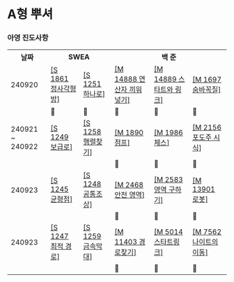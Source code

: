 # A형 뿌셔

### 아영 진도사항

<table>
  <tr>
    <th>날짜</th>
    <th colspan="2">SWEA</th>
    <th colspan="3">백 준</th>
  </tr>
  <tr>
    <td>240920</td>
    <td><a href="https://swexpertacademy.com/main/code/problem/problemDetail.do?contestProbId=AV5LtJYKDzsDFAXc">[S 1861 정사각형 방]</a></td>
    <td><a href="https://swexpertacademy.com/main/code/problem/problemDetail.do?contestProbId=AV15StKqAQkCFAYD">[S 1251 하나로]</a></td>
    <td><a href="https://www.acmicpc.net/problem/14888">[M 14888 연산자 끼워넣기]</a></td>
    <td><a href="https://www.acmicpc.net/problem/14889">[M 14889 스타트와 링크]</a></td>
    <td><a href="https://www.acmicpc.net/problem/1697">[M 1697 숨바꼭질]</a></td>
  </tr>
   <tr>
    <td> </td>
    <td>🩷</td>
    <td>🩷</a></td>
    <td>🩷</a></td>
    <td>🩷</a></td>
    <td>🩷</a></td>
  </tr>
  <tr>
    <td>240921 ~ 240922</td>
    <td><a href="https://swexpertacademy.com/main/code/problem/problemDetail.do?contestProbId=AV15QRX6APsCFAYD">[S 1249 보급로]</a></td>
    <td><a href="https://swexpertacademy.com/main/code/problem/problemDetail.do?contestProbId=AV18LoAqItcCFAZN">[S 1258 행렬찾기]</a></td>
    <td><a href="https://www.acmicpc.net/problem/1890">[M 1890 점프]</a></td>
    <td><a href="https://www.acmicpc.net/problem/1986">[M 1986 체스]</a></td>
    <td><a href="https://www.acmicpc.net/problem/2156">[M 2156 포도주 시식]</a></td>
  </tr>
<tr>
    <td> </td>
    <td> </td>
    <td> </td>
    <td>🩷</td>
    <td>🩷</a></td>
    <td>🩷 </td>
  </tr>
  <tr>
    <td>240923</td>
    <td><a href="https://swexpertacademy.com/main/code/problem/problemDetail.do?contestProbId=AV15MeBKAOgCFAYD">[S 1245 균형점]</a></td>
    <td><a href="https://swexpertacademy.com/main/code/problem/problemDetail.do?contestProbId=AV15PTkqAPYCFAYD">[S 1248 공통조상]</a></td>
    <td><a href="https://www.acmicpc.net/problem/2468">[M 2468 안전 영역]</a></td>
    <td><a href="https://www.acmicpc.net/problem/2583">[M 2583 영역 구하기]</a></td>
    <td><a href="https://www.acmicpc.net/problem/13901">[M 13901 로봇]</a></td>
  </tr>
<tr>
    <td> </td>
    <td> </td>
    <td> </td>
    <td>🩷 </td>
    <td>🩷</td>
    <td>🩷</td>
  </tr>
<td>240923</td>
    <td><a href="https://swexpertacademy.com/main/code/problem/problemDetail.do?contestProbId=AV15OZ4qAPICFAYD&&">[S 1247 최적 경로]</a></td>
    <td><a href="https://swexpertacademy.com/main/code/problem/problemDetail.do?contestProbId=AV18NaZqIt8CFAZN">[S 1259 금속막대]</a></td>
    <td><a href="https://www.acmicpc.net/problem/11403">[M 11403 경로찾기]</a></td>
    <td><a href="https://www.acmicpc.net/problem/5014">[M 5014 스타트링크]</a></td>
    <td><a href="https://www.acmicpc.net/problem/7562">[M 7562 나이트의 이동]</a></td>
  </tr>
<tr>
    <td> </td>
    <td> </td>
    <td> </td>
    <td>🩷 </td>
    <td>🩷</td>
    <td>🩷</td>
  </tr>
</table>
